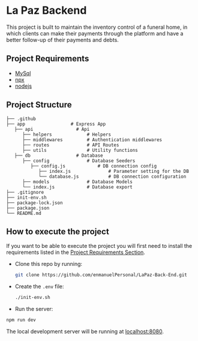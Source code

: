 # La Paz Backend

This project is built to maintain the inventory control of a funeral home, in which clients can make their payments through the platform and have a better follow-up of their payments and debts.

## Project Requirements

- [MySql](https://www.apachefriends.org/es/index.html)
- [npx](https://www.npmjs.com/package/npx)
- [nodejs](https://nodejs.org/es/)

## Project Structure

    ├── .github
    ├── app                 # Express App
       ├── api                # Api
          ├── helpers             # Helpers
          ├── middlewares         # Authentication middlewares
          ├── routes              # API Routes
          ├── utils               # Utility functions
       ├── db                 # Database
          ├── config              # Database Seeders
             ├── config.js            # DB connection config
                ├── index.js              # Parameter setting for the DB
                └── database.js           # DB connection configuration
          ├── models              # Database Models
          └── index.js            # Database export
    ├── .gitignore
    ├── init-env.sh
    ├── package-lock.json
    ├── package.json
    └── README.md

## How to execute the project

If you want to be able to execute the project you will first need to install the requirements listed in the [Project Requirements Section](#project-requirements).

- Clone this repo by running:

  ```bash
  git clone https://github.com/enmanuelPersonal/LaPaz-Back-End.git
  ```

- Create the `.env` file:

  ```bash
  ./init-env.sh
  ```

- Run the server:

```bash
npm run dev
```

The local development server will be running at [localhost:8080](http://localhost:8080).
